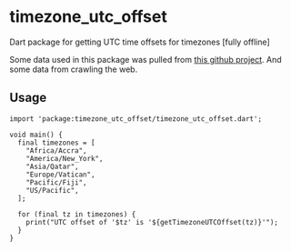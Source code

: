 # timezone_utc_offset

Dart package for getting UTC time offsets for timezones [fully offline]

Some data used in this package was pulled from [this github project](https://github.com/bproctor/timezones).
And some data from crawling the web.


## Usage

````
import 'package:timezone_utc_offset/timezone_utc_offset.dart';

void main() {
  final timezones = [
    "Africa/Accra",
    "America/New_York",
    "Asia/Qatar",
    "Europe/Vatican",
    "Pacific/Fiji",
    "US/Pacific",
  ];

  for (final tz in timezones) {
    print("UTC offset of '$tz' is '${getTimezoneUTCOffset(tz)}'");
  }
}

````


